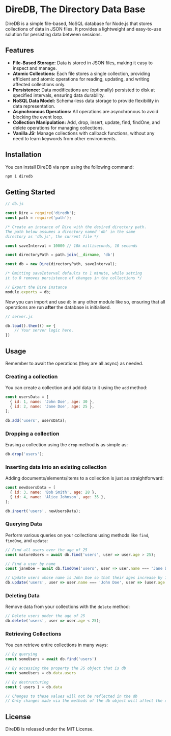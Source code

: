# DireDB, The Directory Data Base

DireDB is a simple file-based, NoSQL database for Node.js that stores collections of data in JSON files. It provides a lightweight and easy-to-use solution for persisting data between sessions.

## Features

- **File-Based Storage:** Data is stored in JSON files, making it easy to inspect and manage. 
- **Atomic Collections:** Each file stores a single collection, providing efficient and atomic operations for reading, updating, and writing affected collections only.
- **Persistence:** Data modifications are (optionally) persisted to disk at specified intervals, ensuring data durability.
- **NoSQL Data Model:** Schema-less data storage to provide flexibility in data representation.
- **Asynchronous Operations:** All operations are asynchronous to avoid blocking the event loop.
- **Collection Manipulation:** Add, drop, insert, update, find, findOne, and delete operations for managing collections.
- **Vanilla JS:** Manage collections with callback functions, without any need to learn keywords from other environments.

## Installation

You can install DireDB via npm using the following command:

```bash
npm i diredb
```

## Getting Started

```js
// db.js

const Dire = require('diredb');
const path = require('path');

/* Create an instance of Dire with the desired directory path. 
The path below assumes a directory named 'db' in the same 
directory as 'db.js', the current file */

const saveInterval = 10000 // 10k milliseconds, 10 seconds

const directoryPath = path.join(__dirname, 'db')

const db = new Dire(directoryPath, saveInterval);

/* Omitting saveInterval defaults to 1 minute, while setting 
it to 0 removes persistence of changes in the collections */

// Export the Dire instance
module.exports = db;

```

Now you can import and use `db` in any other module like so, ensuring that all operations are run **after** the database is initialised.

```js
// server.js

db.load().then(() => {
    // Your server logic here.
})
```

## Usage
Remember to await the operations (they are all async) as needed.

### Creating a collection
You can create a collection and add data to it using the `add` method:

```js
const usersData = [
  { id: 1, name: 'John Doe', age: 30 },
  { id: 2, name: 'Jane Doe', age: 25 },
];

db.add('users', usersData);
```

### Dropping a collection
Erasing a collection using the `drop` method is as simple as:

```js
db.drop('users');
```

### Inserting data into an existing collection
Adding documents/elements/items to a collection is just as straightforward:

```js
const newUsersData = [
  { id: 3, name: 'Bob Smith', age: 28 },
  { id: 4, name: 'Alice Johnson', age: 35 },
];

db.insert('users', newUsersData);
```

### Querying Data
Perform various queries on your collections using methods like `find`, `findOne`, and `update`:

```js
// Find all users over the age of 25
const matureUsers = await db.find('users', user => user.age > 25);

// Find a user by name
const janeDoe = await db.findOne('users', user => user.name === 'Jane Doe');

// Update users whose name is John Doe so that their ages increase by 1
db.update('users', user => user.name === 'John Doe', user => (user.age += 1));
```

### Deleting Data
Remove data from your collections with the `delete` method:

```js
// Delete users under the age of 25
db.delete('users', user => user.age < 25);
```

### Retrieving Collections
You can retrieve entire collections in many ways:
```js
// By querying
const someUsers = await db.find('users')

// By accessing the property the JS object that is db
const sameUsers = db.data.users

// By destructuring
const { users } = db.data

// Changes to these values will not be reflected in the db
// Only changes made via the methods of the db object will affect the db
```

## License
DireDB is released under the MIT License.
